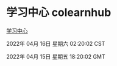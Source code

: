 # 学习中心 colearnhub
[学习中心](http://59.174.26.18:56308/colearnhub/)

2022年 04月 16日 星期六 02:20:02 CST

2022年 04月 15日 星期五 18:20:02 GMT
